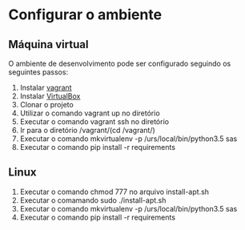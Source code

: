 # Configurar o ambiente

## Máquina virtual

O ambiente de desenvolvimento pode ser configurado seguindo os seguintes passos:

1. Instalar [vagrant](https://www.vagrantup.com/)
2. Instalar [VirtualBox](https://www.virtualbox.org/wiki/Downloads)
3. Clonar o projeto
4. Utilizar o comando vagrant up no diretório
5. Executar o comando vagrant ssh no diretório
6. Ir para o diretório /vagrant/(cd /vagrant/)
7. Executar o comando mkvirtualenv -p /urs/local/bin/python3.5 sas
8. Executar o comando pip install -r requirements

## Linux
1. Executar o comando chmod 777 no arquivo install-apt.sh
2. Executar o comamando sudo ./install-apt.sh
3. Executar o comando mkvirtualenv -p /urs/local/bin/python3.5 sas
4. Executar o comando pip install -r requirements 